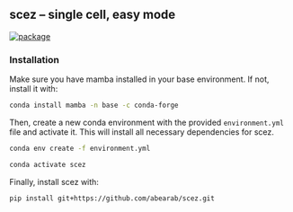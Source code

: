 ## scez – single cell, easy mode
[![package](https://github.com/abearab/scez/actions/workflows/main.yml/badge.svg)](https://github.com/abearab/scez/actions/workflows/main.yml)

### Installation
Make sure you have mamba installed in your base environment. If not, install it with:
```bash
conda install mamba -n base -c conda-forge
```
Then, create a new conda environment with the provided `environment.yml` file and activate it. This will install all necessary dependencies for scez.
```bash
conda env create -f environment.yml

conda activate scez
```
Finally, install scez with:
```bash
pip install git+https://github.com/abearab/scez.git
```